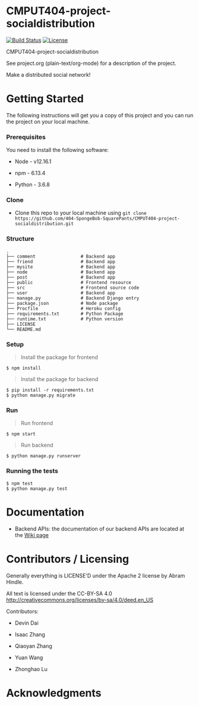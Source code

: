 CMPUT404-project-socialdistribution
===================================

[![Build Status](https://travis-ci.org/404-SpongeBob-SquarePants/CMPUT404-project-socialdistribution.svg?branch=master)](https://travis-ci.org/github/404-SpongeBob-SquarePants/CMPUT404-project-socialdistribution)
[![License](https://img.shields.io/badge/License-Apache%202.0-blue.svg)](https://opensource.org/licenses/Apache-2.0)

CMPUT404-project-socialdistribution

See project.org (plain-text/org-mode) for a description of the project.

Make a distributed social network!

Getting Started
===============

The following instructions will get you a copy of this project and you can run the project on your local machine.

### Prerequisites

You need to install the following software:

* Node - v12.16.1

* npm - 6.13.4

* Python - 3.6.8

### Clone

* Clone this repo to your local machine using `git clone https://github.com/404-SpongeBob-SquarePants/CMPUT404-project-socialdistribution.git`

### Structure
    .
    ├── comment                 # Backend app
    ├── friend                  # Backend app  
    ├── mysite                  # Backend app 
    ├── node                    # Backend app 
    ├── post                    # Backend app
    ├── public                  # Frontend resource
    ├── src                     # Frontend source code
    ├── user                    # Backend app
    ├── manage.py               # Backend Django entry
    ├── package.json            # Node package
    ├── Procfile                # Heroku config
    ├── requirements.txt        # Python Package
    ├── runtime.txt             # Python version
    ├── LICENSE                 
    └── README.md               

### Setup

> Install the package for frontend 

```shell
$ npm install 
```
> Install the package for backend 

```shell
$ pip install -r requirements.txt
$ python manage.py migrate
```

### Run

> Run frontend 

```shell
$ npm start
```
> Run backend 

```shell
$ python manage.py runserver
```

### Running the tests
```
$ npm test
$ python manage.py test
```

Documentation
=============

* Backend APIs: the documentation of our backend APIs are located at the [Wiki page](https://github.com/404-SpongeBob-SquarePants/CMPUT404-project-socialdistribution/wiki)

Contributors / Licensing
========================

Generally everything is LICENSE'D under the Apache 2 license by Abram Hindle.

All text is licensed under the CC-BY-SA 4.0 http://creativecommons.org/licenses/by-sa/4.0/deed.en_US

Contributors:

* Devin Dai

* Isaac Zhang

* Qiaoyan Zhang

* Yuan Wang

* Zhonghao Lu

Acknowledgments
===============